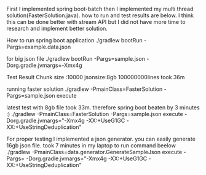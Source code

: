 First I implemented spring boot-batch then I implemented my multi thread solution(FasterSolution.java). how to run and test results are below. I think this can be done better with stream API but I did not have more time to research and implement better solution.

How to run spring boot application
./gradlew bootRun -Pargs=example.data.json

for big json file
./gradlew bootRun -Pargs=sample.json -Dorg.gradle.jvmargs=-Xmx4g

Test Result
Chunk size :10000 jsonsize:8gb 100000000lines took 36m

running faster solution
./gradlew -PmainClass=FasterSolution -Pargs=sample.json execute 

latest test with 8gb file took 33m. therefore spring boot beaten by 3 minutes :)
./gradlew -PmainClass=FasterSolution -Pargs=sample.json execute -Dorg.gradle.jvmargs="-Xmx4g -XX:+UseG1GC -XX:+UseStringDeduplication"


For proper testing I implemented a json generator. you can easily generate 16gb json file. took 7 minutes in my laptop to run command beelow
./gradlew -PmainClass=data.generator.GenerateSampleJson execute -Pargs= -Dorg.gradle.jvmargs="-Xmx4g -XX:+UseG1GC -XX:+UseStringDeduplication"

